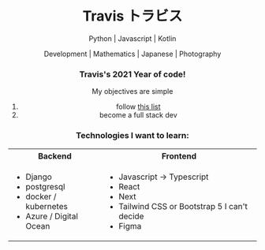 <h1 id='name', align=center> Travis トラビス </h1>

<p align="center">
Python | Javascript | Kotlin
</p>
<p align="center">
Development | Mathematics | Japanese | Photography
</p>

<h3 align="center">Travis's 2021 Year of code!</h3>

<div align="center">
<p align="center">
  My objectives are simple
  <ol align="center">
    <li>follow <a href="https://panelbear.com/blog/tech-stack/">this list</a></li>
    <li>become a full stack dev</li>
  </ol>
</p>
</div>

<h3 align="center">Technologies I want to learn:</h3>

<table align="center">
  <tr>
    <th>Backend</th>
    <th>Frontend</th>
  </tr>
  <tr>
    <td>
      <ul>
        <li>Django</li>
        <li>postgresql</li>
        <li>docker / kubernetes</li>
        <li>Azure / Digital Ocean</li>
      </ul>
    </td>
    <td>
      <ul>
        <li>Javascript -> Typescript</li>
        <li>React</li>
        <li>Next</li>
        <li>Tailwind CSS or Bootstrap 5 I can't decide</li>
        <li>Figma</li>
      </ul>
    </td>
  </tr>
</table>
